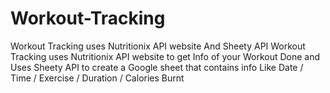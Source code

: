 # Workout-Tracking
Workout Tracking uses Nutritionix API website And Sheety API
Workout Tracking uses Nutritionix API website to get Info of your Workout Done and Uses Sheety API to create a Google sheet that contains info Like Date / Time / Exercise / Duration / Calories Burnt
